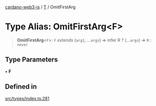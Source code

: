 [cardano-web3-js](../../../index.md) / [T](../index.md) / OmitFirstArg

# Type Alias: OmitFirstArg\<F\>

> **OmitFirstArg**\<`F`\>: `F` *extends* (`arg1`, ...`args`) => infer R ? (...`args`) => `R` : `never`

## Type Parameters

• **F**

## Defined in

[src/types/index.ts:281](https://github.com/xray-network/cardano-web3-js/blob/0efa60054f9e70c553f4bc789b93f1afba32576f/src/types/index.ts#L281)
